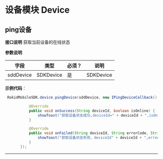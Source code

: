 # 设备模块 Device
## ping设备

 **接口说明**
 获取当前设备的在线状态
 
 **参数说明**
 
| 字段    | 类型   | 必须？| 说明 |
| ------ | ----- | ----- | ----- |
|sddDevice |SDKDevice | 是 | SDKDevice|


 **示例代码**：
 
 ```java
  RokidMobileSDK.device.pingDevice(sddDevice, new IPingDeviceCallback() {

            @Override
            public void onSuccess(String deviceId, boolean isOnline) {
                showToast("获取设备状态成功,deviceId=" + deviceId + ",isOnline=" + isOnline);
            }

            @Override
            public void onFailed(String deviceId, String errorCode, String errorMsg) {
                showToast("获取设备状态失败，deviceId" + deviceId + ",errorCode=" + errorCode + "errorMsg= " + errorMsg);
            }
        });
 ```
 
 ---


